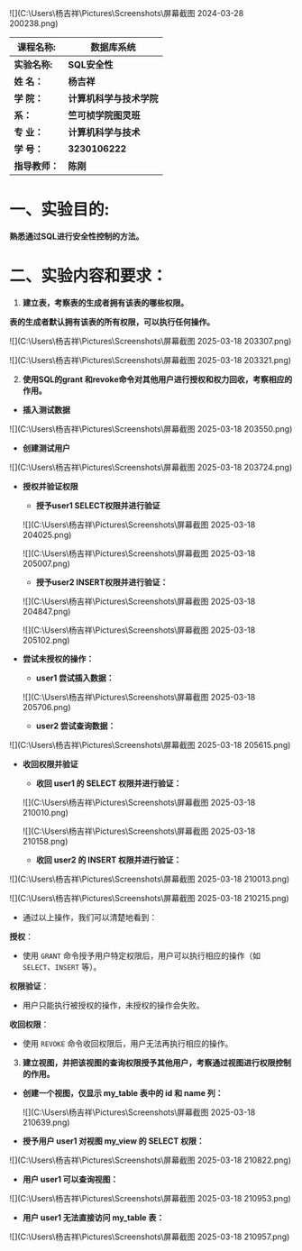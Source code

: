 ![](C:\Users\杨吉祥\Pictures\Screenshots\屏幕截图 2024-03-28 200238.png)

| 课程名称:      | 数据库系统               |
| -------------- | ------------------------ |
| **实验名称:**  | **SQL安全性**            |
| **姓  名：**   | **杨吉祥**               |
| **学  院：**   | **计算机科学与技术学院** |
| **系：**       | **竺可桢学院图灵班**     |
| **专  业：**   | **计算机科学与技术**     |
| **学  号：**   | **3230106222**           |
| **指导教师：** | **陈刚**                 |

# 一、实验目的:

**熟悉通过SQL进行安全性控制的方法。**

# 二、实验内容和要求：

1. **建立表，考察表的生成者拥有该表的哪些权限。**

**表的生成者默认拥有该表的所有权限，可以执行任何操作。**

![](C:\Users\杨吉祥\Pictures\Screenshots\屏幕截图 2025-03-18 203307.png)

![](C:\Users\杨吉祥\Pictures\Screenshots\屏幕截图 2025-03-18 203321.png)







2. **使用SQL的grant 和revoke命令对其他用户进行授权和权力回收，考察相应的作用。**

- **插入测试数据**

![](C:\Users\杨吉祥\Pictures\Screenshots\屏幕截图 2025-03-18 203550.png)

- **创建测试用户**

![](C:\Users\杨吉祥\Pictures\Screenshots\屏幕截图 2025-03-18 203724.png)

- **授权并验证权限**

  - **授予user1 SELECT权限并进行验证**

  ![](C:\Users\杨吉祥\Pictures\Screenshots\屏幕截图 2025-03-18 204025.png)

  ![](C:\Users\杨吉祥\Pictures\Screenshots\屏幕截图 2025-03-18 205007.png)

  -  **授予user2 INSERT权限并进行验证：**

  ![](C:\Users\杨吉祥\Pictures\Screenshots\屏幕截图 2025-03-18 204847.png)

  ![](C:\Users\杨吉祥\Pictures\Screenshots\屏幕截图 2025-03-18 205102.png)

- **尝试未授权的操作：**

  - **user1 尝试插入数据：**

  ![](C:\Users\杨吉祥\Pictures\Screenshots\屏幕截图 2025-03-18 205706.png)

  - **user2 尝试查询数据：**

![](C:\Users\杨吉祥\Pictures\Screenshots\屏幕截图 2025-03-18 205615.png)

- **收回权限并验证**

  - **收回 user1 的 SELECT 权限并进行验证：**

  ![](C:\Users\杨吉祥\Pictures\Screenshots\屏幕截图 2025-03-18 210010.png)

  ![](C:\Users\杨吉祥\Pictures\Screenshots\屏幕截图 2025-03-18 210158.png)

  - **收回 user2 的 INSERT 权限并进行验证：**

![](C:\Users\杨吉祥\Pictures\Screenshots\屏幕截图 2025-03-18 210013.png)

![](C:\Users\杨吉祥\Pictures\Screenshots\屏幕截图 2025-03-18 210215.png)

- 通过以上操作，我们可以清楚地看到：

**授权**：

- 使用 `GRANT` 命令授予用户特定权限后，用户可以执行相应的操作（如 `SELECT`、`INSERT` 等）。

**权限验证**：

- 用户只能执行被授权的操作，未授权的操作会失败。

**收回权限**：

- 使用 `REVOKE` 命令收回权限后，用户无法再执行相应的操作。







3. **建立视图，并把该视图的查询权限授予其他用户，考察通过视图进行权限控制的作用。**

- **创建一个视图，仅显示 my_table 表中的 id 和 name 列：**

  ![](C:\Users\杨吉祥\Pictures\Screenshots\屏幕截图 2025-03-18 210639.png)

- **授予用户 user1 对视图 my_view 的 SELECT 权限：**

![](C:\Users\杨吉祥\Pictures\Screenshots\屏幕截图 2025-03-18 210822.png)

- **用户 user1 可以查询视图：**

![](C:\Users\杨吉祥\Pictures\Screenshots\屏幕截图 2025-03-18 210953.png)

- **用户 user1 无法直接访问 my_table 表：**

![](C:\Users\杨吉祥\Pictures\Screenshots\屏幕截图 2025-03-18 210957.png)

